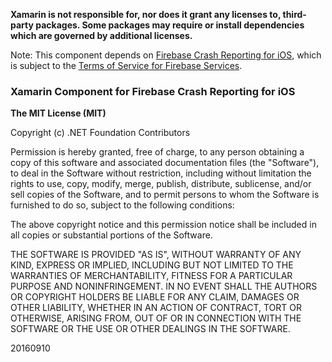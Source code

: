 **Xamarin is not responsible for, nor does it grant any licenses to, third-party packages. Some packages may require or install dependencies which are governed by additional licenses.**

Note: This component depends on [Firebase Crash Reporting for iOS](https://firebase.google.com/docs/crash/ios), which is subject to the [Terms of Service for Firebase Services](https://firebase.google.com/terms/).

### Xamarin Component for Firebase Crash Reporting for iOS

**The MIT License (MIT)**

Copyright (c) .NET Foundation Contributors

Permission is hereby granted, free of charge, to any person obtaining a copy of this software and associated documentation files (the "Software"), to deal in the Software without restriction, including without limitation the rights to use, copy, modify, merge, publish, distribute, sublicense, and/or sell copies of the Software, and to permit persons to whom the Software is furnished to do so, subject to the following conditions:

The above copyright notice and this permission notice shall be included in all copies or substantial portions of the Software.

THE SOFTWARE IS PROVIDED "AS IS", WITHOUT WARRANTY OF ANY KIND, EXPRESS OR IMPLIED, INCLUDING BUT NOT LIMITED TO THE WARRANTIES OF MERCHANTABILITY, FITNESS FOR A PARTICULAR PURPOSE AND NONINFRINGEMENT. IN NO EVENT SHALL THE AUTHORS OR COPYRIGHT HOLDERS BE LIABLE FOR ANY CLAIM, DAMAGES OR OTHER LIABILITY, WHETHER IN AN ACTION OF CONTRACT, TORT OR OTHERWISE, ARISING FROM, OUT OF OR IN CONNECTION WITH THE SOFTWARE OR THE USE OR OTHER DEALINGS IN THE SOFTWARE.

20160910
